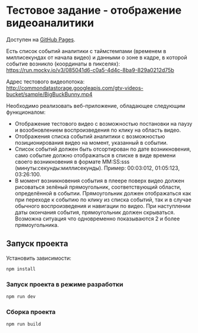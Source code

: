 # Тестовое задание - отображение видеоаналитики

Доступен на [GitHub Pages](https://faderd.github.io/video-analytics-app/).

Есть список событий аналитики с таймстемпами (временем в миллисекундах от начала видео) и данными о зоне в кадре, в которой событие возникло (координаты в пикселях): https://run.mocky.io/v3/085041d6-c0a5-4d4c-8ba9-829a0212d75b

Адрес тестового видеопотока:
http://commondatastorage.googleapis.com/gtv-videos-bucket/sample/BigBuckBunny.mp4

Необходимо реализовать веб-приложение, обладающее следующим функционалом:
- Отображение тестового видео с возможностью постановки на паузу и возобновлением
воспроизведения по клику на область видео.
- Отображения списка событий аналитики с возможностью позиционирования видео на момент,
указанный в событии.
- Список событий должен быть отсортирован по дате возникновения, само событие должно
отображаться в списке в виде времени своего возникновения в формате MM:SS:sss
(минуты:секунды:миллисекунды). Пример: 00:03:012, 01:05:123, 03:26:100.
- В момент возникновения события в плеере поверх видео должен рисоваться зелёный прямоугольник,
соответствующий области, определённой в событии. Прямоугольник должен отображаться как при
переходе к событию по клику из списка событий, так и в случае обычного воспроизведения и
навигации по видео. При наступлении даты окончания события, прямоугольник должен скрываться.
Возможна ситуация что одновременно показываются 2 и более прямоугольника.

## Запуск проекта

Установить зависимости:
```bash
npm install
```
### Запуск проекта в режиме разработки
```bash
npm run dev
```
### Сборка проекта
```bash
npm run build
```